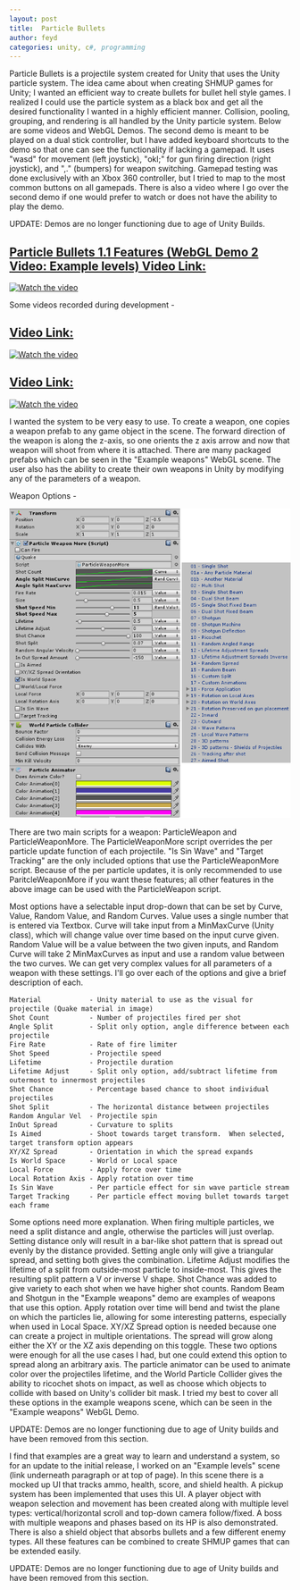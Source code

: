```yaml
---
layout: post
title:  Particle Bullets
author: feyd
categories: unity, c#, programming
---
```

Particle Bullets is a projectile system created for Unity that uses the Unity particle system.  The idea came about when creating SHMUP games for Unity;  I wanted an efficient way to create bullets for bullet hell style games.  I realized I could use the particle system as a black box and get all the desired functionality I wanted in a highly efficient manner.  Collision, pooling, grouping, and rendering is all handled by the Unity particle system.  Below are some videos and WebGL Demos.  The second demo is meant to be played on a dual stick controller, but I have added keyboard shortcuts to the demo so that one can see the functionality if lacking a gamepad.  It uses "wasd" for movement (left joystick), "okl;" for gun firing direction (right joystick), and ",." (bumpers) for weapon switching.  Gamepad testing was done exclusively with an Xbox 360 controller, but I tried to map to the most common buttons on all gamepads.  There is also a video where I go over the second demo if one would prefer to watch or does not have the ability to play the demo.

UPDATE:  Demos are no longer functioning due to age of Unity Builds.


## [Particle Bullets 1.1 Features (WebGL Demo 2 Video: Example levels) Video Link:](https://youtu.be/kVRuJffnTlo)

[![Watch the video](https://img.youtube.com/vi/kVRuJffnTlo/hqdefault.jpg)](https://youtu.be/kVRuJffnTlo)


Some videos recorded during development - 

## [Video Link:](https://youtu.be/T-8FR-2JCEw)

[![Watch the video](https://img.youtube.com/vi/T-8FR-2JCEw/hqdefault.jpg)](https://youtu.be/T-8FR-2JCEw)

## [Video Link:](https://youtu.be/d21Jz9VUPUk)

[![Watch the video](https://img.youtube.com/vi/d21Jz9VUPUk/hqdefault.jpg)](https://youtu.be/d21Jz9VUPUk)


I wanted the system to be very easy to use.  To create a weapon, one copies a weapon prefab to any game object in the scene.  The forward direction of the weapon is along the z-axis, so one orients the z axis arrow and now that weapon will shoot from where it is attached.  There are many packaged prefabs which can be seen in the "Example weapons" WebGL scene.  The user also has the ability to create their own weapons in Unity by modifying any of the parameters of a weapon. 

Weapon Options - 

![Weapon Options](../assets/portfolio-images/0-particle-bullets-weapon.png)

There are two main scripts for a weapon: ParticleWeapon and ParticleWeaponMore.  The ParticleWeaponMore script overrides the per particle update function of each projectile.  "Is Sin Wave" and "Target Tracking" are the only included options that use the ParticleWeaponMore script.  Because of the per particle updates, it is only recommended to use ParitcleWeaponMore if you want these features; all other features in the above image can be used with the ParticleWeapon script.

Most options have a selectable input drop-down that can be set by Curve, Value, Random Value, and Random Curves.  Value uses a single number that is entered via Textbox.  Curve will take input from a MinMaxCurve (Unity class), which will change value over time based on the input curve given.  Random Value will be a value between the two given inputs, and Random Curve will take 2 MinMaxCurves as input and use a random value between the two curves.  We can get very complex values for all parameters of a weapon with these settings.  I'll go over each of the options and give a brief description of each.

    Material            - Unity material to use as the visual for projectile (Quake material in image)
    Shot Count          - Number of projectiles fired per shot
    Angle Split         - Split only option, angle difference between each projectile
    Fire Rate           - Rate of fire limiter
    Shot Speed          - Projectile speed
    Lifetime            - Projectile duration
    Lifetime Adjust     - Split only option, add/subtract lifetime from outermost to innermost projectiles
    Shot Chance         - Percentage based chance to shoot individual projectiles
    Shot Split          - The horizontal distance between projectiles
    Random Angular Vel  - Projectile spin
    InOut Spread        - Curvature to splits
    Is Aimed            - Shoot towards target transform.  When selected, target transform option appears
    XY/XZ Spread        - Orientation in which the spread expands
    Is World Space      - World or Local space
    Local Force         - Apply force over time
    Local Rotation Axis - Apply rotation over time
    Is Sin Wave         - Per particle effect for sin wave particle stream
    Target Tracking     - Per particle effect moving bullet towards target each frame

Some options need more explanation.  When firing multiple particles, we need a split distance and angle, otherwise the particles will just overlap.  Setting distance only will result in a bar-like shot pattern that is spread out evenly by the distance provided.  Setting angle only will give a triangular spread, and setting both gives the combination.  Lifetime Adjust modifies the lifetime of a split from outside-most particle to inside-most.  This gives the resulting split pattern a V or inverse V shape.  Shot Chance was added to give variety to each shot when we have higher shot counts.  Random Beam and Shotgun in the "Example weapons" demo are examples of weapons that use this option.  Apply rotation over time will bend and twist the plane on which the particles lie, allowing for some interesting patterns, especially when used in Local Space.  XY/XZ Spread option is needed because one can create a project in multiple orientations.  The spread will grow along either the XY or the XZ axis depending on this toggle.  These two options were enough for all the use cases I had, but one could extend this option to spread along an arbitrary axis.  The particle animator can be used to animate color over the projectiles lifetime, and the World Particle Collider gives the ability to ricochet shots on impact, as well as choose which objects to collide with based on Unity's collider bit mask.  I tried my best to cover all these options in the example weapons scene, which can be seen in the "Example weapons" WebGL Demo.

UPDATE:  Demos are no longer functioning due to age of Unity builds and have been removed from this section.

I find that examples are a great way to learn and understand a system, so for an update to the initial release,  I worked on an "Example levels" scene (link underneath paragraph or at top of page).  In this scene there is a mocked up UI that tracks ammo, health, score, and shield health.  A pickup system has been implemented that uses this UI.  A player object with weapon selection and movement has been created along with multiple level types: vertical/horizontal scroll and top-down camera follow/fixed.  A boss with multiple weapons and phases based on its HP is also demonstrated.  There is also a shield object that absorbs bullets and a few different enemy types.  All these features can be combined to create SHMUP games that can be extended easily.

UPDATE:  Demos are no longer functioning due to age of Unity builds and have been removed from this section.

